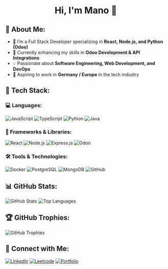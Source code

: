 <h1 align="center"> Hi, I'm Mano 👋 </h1>

## 🚀 About Me:
- 🔭 I’m a Full Stack Developer specializing in **React, Node.js, and Python (Odoo)**
- 🌱 Currently enhancing my skills in **Odoo Development & API Integrations**
- 💡 Passionate about **Software Engineering, Web Development, and DevOps**
- 🎯 Aspiring to work in **Germany / Europe** in the tech industry

## 🔧 Tech Stack:
### 💻 Languages:
![JavaScript](https://img.shields.io/badge/-JavaScript-F7DF1E?style=flat&logo=javascript&logoColor=black)
![TypeScript](https://img.shields.io/badge/-TypeScript-3178C6?style=flat&logo=typescript&logoColor=white)
![Python](https://img.shields.io/badge/-Python-3776AB?style=flat&logo=python&logoColor=white)
![Java](https://img.shields.io/badge/-Java-007396?style=flat&logo=java&logoColor=white)

### 📡 Frameworks & Libraries:
![React](https://img.shields.io/badge/-React-61DAFB?style=flat&logo=react&logoColor=black)
![Node.js](https://img.shields.io/badge/-Node.js-339933?style=flat&logo=node.js&logoColor=white)
![Express.js](https://img.shields.io/badge/-Express.js-000000?style=flat&logo=express&logoColor=white)
![Odoo](https://img.shields.io/badge/-Odoo-512DA8?style=flat&logo=odoo&logoColor=white)

### 🛠 Tools & Technologies:
![Docker](https://img.shields.io/badge/-Docker-2496ED?style=flat&logo=docker&logoColor=white)
![PostgreSQL](https://img.shields.io/badge/-PostgreSQL-336791?style=flat&logo=postgresql&logoColor=white)
![MongoDB](https://img.shields.io/badge/-MongoDB-47A248?style=flat&logo=mongodb&logoColor=white)
![GitHub](https://img.shields.io/badge/-GitHub-181717?style=flat&logo=github&logoColor=white)

## 📊 GitHub Stats:
![GitHub Stats](https://github-readme-stats.vercel.app/api?username=MaNn0&show_icons=true&theme=radical)
![Top Languages](https://github-readme-stats.vercel.app/api/top-langs/?username=MaNn0&layout=compact&theme=radical)

## 🏆 GitHub Trophies:
![GitHub Trophies](https://github-profile-trophy.vercel.app/?username=MaNn0&theme=onedark)

## 🔗 Connect with Me:
[![LinkedIn](https://img.shields.io/badge/-LinkedIn-blue?style=flat&logo=linkedin&logoColor=blue)](https://www.linkedin.com/in/abdelrahman-ebied22/)
[![Leetcode](https://img.shields.io/badge/-Leetcode-1DA1F2?style=flat&logo=leetcode&logoColor=orange)](https://leetcode.com/u/i51cfUB7i2/)
[![Portfolio](https://img.shields.io/badge/-Portfolio-red?style=flat&logo=world&logoColor=white)](https://mann0.github.io/Portfolio/)
